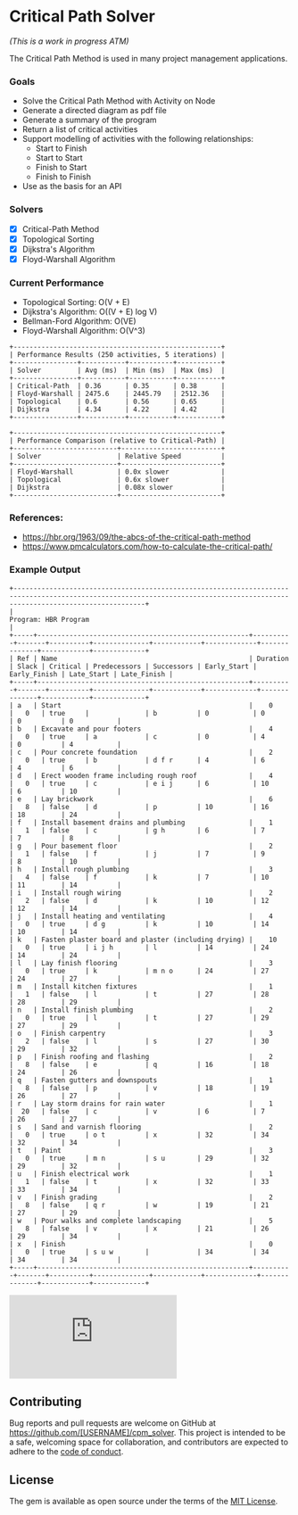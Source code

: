 # Critical Path Solver

*(This is a work in progress ATM)*

The Critical Path Method is used in many project management applications.

### Goals
- Solve the Critical Path Method with Activity on Node
- Generate a directed diagram as pdf file
- Generate a summary of the program
- Return a list of critical activities
- Support modelling of activities with the following relationships:
    - Start to Finish
    - Start to Start
    - Finish to Start
    - Finish to Finish
- Use as the basis for an API

### Solvers
- [x] Critical-Path Method
- [x] Topological Sorting
- [x] Dijkstra's Algorithm
- [x] Floyd-Warshall Algorithm

### Current Performance
- Topological Sorting: O(V + E)
- Dijkstra's Algorithm: O((V + E) log V)
- Bellman-Ford Algorithm: O(VE)
- Floyd-Warshall Algorithm: O(V^3)

```
+----------------------------------------------------+
| Performance Results (250 activities, 5 iterations) |
+----------------+-----------+-----------+-----------+
| Solver         | Avg (ms)  | Min (ms)  | Max (ms)  |
+----------------+-----------+-----------+-----------+
| Critical-Path  | 0.36      | 0.35      | 0.38      |
| Floyd-Warshall | 2475.6    | 2445.79   | 2512.36   |
| Topological    | 0.6       | 0.56      | 0.65      |
| Dijkstra       | 4.34      | 4.22      | 4.42      |
+----------------+-----------+-----------+-----------+

+----------------------------------------------------+
| Performance Comparison (relative to Critical-Path) |
+--------------------------+-------------------------+
| Solver                   | Relative Speed          |
+--------------------------+-------------------------+
| Floyd-Warshall           | 0.0x slower             |
| Topological              | 0.6x slower             |
| Dijkstra                 | 0.08x slower            |
+--------------------------+-------------------------+
```

### References:
- https://hbr.org/1963/09/the-abcs-of-the-critical-path-method
- https://www.pmcalculators.com/how-to-calculate-the-critical-path/

### Example Output
```text
+-----------------------------------------------------------------------------------------------------------------------------------------------------------------------------+
|                                                                            Program: HBR Program                                                                             |
+-----+-----------------------------------------------------+----------+-------+----------+--------------+------------+-------------+--------------+------------+-------------+
| Ref | Name                                                | Duration | Slack | Critical | Predecessors | Successors | Early_Start | Early_Finish | Late_Start | Late_Finish |
+-----+-----------------------------------------------------+----------+-------+----------+--------------+------------+-------------+--------------+------------+-------------+
| a   | Start                                               |    0     |   0   | true     |              | b          | 0           | 0            | 0          | 0           |
| b   | Excavate and pour footers                           |    4     |   0   | true     | a            | c          | 0           | 4            | 0          | 4           |
| c   | Pour concrete foundation                            |    2     |   0   | true     | b            | d f r      | 4           | 6            | 4          | 6           |
| d   | Erect wooden frame including rough roof             |    4     |   0   | true     | c            | e i j      | 6           | 10           | 6          | 10          |
| e   | Lay brickwork                                       |    6     |   8   | false    | d            | p          | 10          | 16           | 18         | 24          |
| f   | Install basement drains and plumbing                |    1     |   1   | false    | c            | g h        | 6           | 7            | 7          | 8           |
| g   | Pour basement floor                                 |    2     |   1   | false    | f            | j          | 7           | 9            | 8          | 10          |
| h   | Install rough plumbing                              |    3     |   4   | false    | f            | k          | 7           | 10           | 11         | 14          |
| i   | Install rough wiring                                |    2     |   2   | false    | d            | k          | 10          | 12           | 12         | 14          |
| j   | Install heating and ventilating                     |    4     |   0   | true     | d g          | k          | 10          | 14           | 10         | 14          |
| k   | Fasten plaster board and plaster (including drying) |    10    |   0   | true     | i j h        | l          | 14          | 24           | 14         | 24          |
| l   | Lay finish flooring                                 |    3     |   0   | true     | k            | m n o      | 24          | 27           | 24         | 27          |
| m   | Install kitchen fixtures                            |    1     |   1   | false    | l            | t          | 27          | 28           | 28         | 29          |
| n   | Install finish plumbing                             |    2     |   0   | true     | l            | t          | 27          | 29           | 27         | 29          |
| o   | Finish carpentry                                    |    3     |   2   | false    | l            | s          | 27          | 30           | 29         | 32          |
| p   | Finish roofing and flashing                         |    2     |   8   | false    | e            | q          | 16          | 18           | 24         | 26          |
| q   | Fasten gutters and downspouts                       |    1     |   8   | false    | p            | v          | 18          | 19           | 26         | 27          |
| r   | Lay storm drains for rain water                     |    1     |  20   | false    | c            | v          | 6           | 7            | 26         | 27          |
| s   | Sand and varnish flooring                           |    2     |   0   | true     | o t          | x          | 32          | 34           | 32         | 34          |
| t   | Paint                                               |    3     |   0   | true     | m n          | s u        | 29          | 32           | 29         | 32          |
| u   | Finish electrical work                              |    1     |   1   | false    | t            | x          | 32          | 33           | 33         | 34          |
| v   | Finish grading                                      |    2     |   8   | false    | q r          | w          | 19          | 21           | 27         | 29          |
| w   | Pour walks and complete landscaping                 |    5     |   8   | false    | v            | x          | 21          | 26           | 29         | 34          |
| x   | Finish                                              |    0     |   0   | true     | s u w        |            | 34          | 34           | 34         | 34          |
+-----+-----------------------------------------------------+----------+-------+----------+--------------+------------+-------------+--------------+------------+-------------+
```

![HBR Program.pdf](https://github.com/user-attachments/files/17474682/HBR.Program.pdf)

## Contributing

Bug reports and pull requests are welcome on GitHub at https://github.com/[USERNAME]/cpm_solver. This project is intended to be a safe, welcoming space for collaboration, and contributors are expected to adhere to the [code of conduct](https://github.com/[USERNAME]/cpm_solver/blob/master/CODE_OF_CONDUCT.md).

## License

The gem is available as open source under the terms of the [MIT License](https://opensource.org/licenses/MIT).
